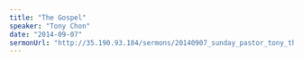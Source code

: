 ```yaml
---
title: "The Gospel"
speaker: "Tony Chon"
date: "2014-09-07"
sermonUrl: "http://35.190.93.184/sermons/20140907_sunday_pastor_tony_the_gospel.mp3"
---
```


